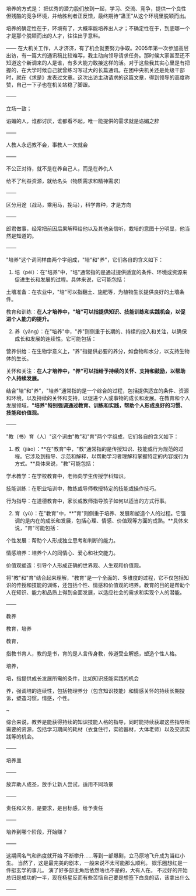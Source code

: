 培养的方式是：
把优秀的潜力股们放到一起，学习、交流、竞争，提供一个良性但残酷的竞争环境，并给胜利者正反馈，最终期待“蛊王”从这个环境里脱颖而出。

培养的确定性在于，环境有了，大概率能培养出人才；不确定性在于，到底哪一个才是那个脱颖而出的人才，往往出乎意料。

——
在大机关工作，人才济济，有了机会就要努力争取。2005年第一次参加高层出访，有一篇大的通讯稿比较难写，我主动向领导请求任务。那时候大家甚至还不知道这个新调来的人是谁，有多大能力敢接这样的活。对于这些我其实心里是有把握的，在大学时候自己就曾练习写过大的长篇通讯。在团中央机关还是处级干部时，就在《求是》发表过文章。这次出访主动请求的这篇文章，得到领导的高度称赞，自己一下子也在机关站稳了脚跟。

——

立场一致；

谄媚的人，谁都讨厌，谁都看不起，唯一能提供的需求就是谄媚之辞

——

人教人永远教不会，事教人一次就会

——

不公正对待，就不是在养自己人，而是在养仇人

给不了利益资源，就给名头（物质需求和精神需求）

——

区分用途（战马，乘用马，挽马），科学育种，才是方向

——

郎君做事，经常把前因后果解释给他以及其他亲信听，栽培的意图十分明显，他当然是知道的。

——

"培养"这个词同样由两个字组成，"培"和"养"，它们各自的含义如下：

1. 培（péi）：在"培养"中，"培"通常指的是通过提供适宜的条件、环境或资源来促进生长和发展的过程。具体来说，它可能包括：

土壤准备：在农业中，"培"可以指翻土、施肥等，为植物生长提供良好的土壤条件。

教育和训练：**在人才培养中，"培"可以指提供知识、技能训练和实践机会，以促进个人能力的提升。**

2. 养（yǎng）：在"培养"中，"养"则侧重于长期的、持续的投入和关注，以确保成长和发展的连续性。它可能包括：

营养供给：在生物学意义上，"养"指提供必要的养分，如食物和水分，以支持生物体的生长。

关怀和关注：**在人才培养中，"养"可以指给予持续的关怀、支持和鼓励，以帮助个人持续发展。**

结合"培"和"养"，"培养"通常指的是一个综合的过程，包括提供适宜的条件、资源和环境，以及持续的关怀和支持，以促进个人或事物的成长和发展。在教育和个人发展领域，**"培养"特别强调通过教育、训练和实践，帮助个人形成良好的习惯、技能和价值观。**

——

"教（书）育（人）"这个词由"教"和"育"两个字组成，它们各自的含义如下：

1. 教（jiào）：**在"教育"中，"教"通常指的是传授知识、技能或行为规范的过程。它涉及到指导、示范和解释，以帮助学习者理解和掌握特定的内容或行为方式。**具体来说，"教"可能包括：

学术教学：在学校教育中，老师向学生传授学科知识。

技能训练：在职业培训中，教练或导师教授特定的技能或操作技巧。

行为指导：在道德教育中，家长或教师指导孩子如何以适当的方式行事。

2. 育（yù）：在"教育"中，**"育"则侧重于培养、发展和塑造个人的过程。它强调的是内在的成长和发展，包括心理、情感、价值观等方面的成熟。**具体来说，"育"可能包括：

个性发展：帮助个人形成独立思考和判断的能力。

情感培养：培养个人的同情心、爱心和社交能力。

价值观塑造：引导个人形成正确的世界观、人生观和价值观。

将"教"和"育"结合起来理解，"教育"是一个全面的、多维度的过程，它不仅包括知识的传授和技能的训练，还包括个性、情感和价值观的培养。教育的目的是帮助个人在知识、能力和品质上得到全面发展，以适应社会的需求和实现个人的潜能。

——

教养

教育，培养

教育，

指教书育人，教的是书，育的是人言传身教，传道受业解惑，塑造个性人格。

培养，

培，指提供成长发展所需的条件，比如知识技能实践的机会

养，强调培的连续性，包括物理养分（包含知识技能）和情感关怀的持续长期投诉，塑造习惯，情感，个性。

~

综合来说，教养是能获得持续的知识技能人格的指导，同时能持续获取这些指导所需要的资源，包括学习期间的耗材（衣食住行，实验器材，大体老师）以及交流实践等的机会。

——

培养皿

——

放弃助人成圣，放手让新人尝试，适用不同场景

——

责任和义务，是要求，是目标感，给予责任

——

培养到哪个阶段，开始赚？

——

这期间名气和热度就开始
不断攀升……等到一部爆剧，立马原地飞升成为当红小生。
当然了，这是最完美的剧本，一般来说不太可能那么顺利。
娱乐圈想红是一件挺玄学的事儿。
演了好多部主角后依然啥也不是的，大有人在。
不过好的开始总归是成功的一半，现在杨星反而有些苦恼自己要是想签下白良的话，该拿出什么

——

